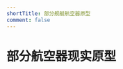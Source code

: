 ```yaml
---
shortTitle: 部分舰艇航空器原型
comment: false
---
```


# 部分航空器现实原型

<Catalog base='/zh/mw/column/realitymw/' />